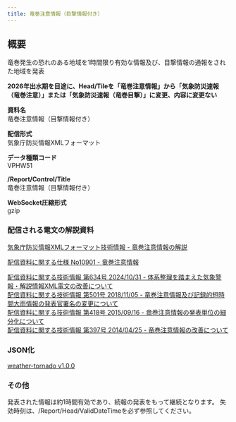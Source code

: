 ```yaml
---
title: 竜巻注意情報（目撃情報付き）
---
```


## 概要

竜巻発生の恐れのある地域を1時間限り有効な情報及び、目撃情報の通報をされた地域を発表

**2026年出水期を目途に、Head/Tileを「竜巻注意情報」から「気象防災速報（竜巻注意）」または「気象防災速報（竜巻目撃）」に変更、内容に変更ない**

**資料名** <br/>
竜巻注意情報（目撃情報付き）

**配信形式** <br/>
気象庁防災情報XMLフォーマット

**データ種類コード** <br/>
VPHW51

**/Report/Control/Title** <br/>
竜巻注意情報（目撃情報付き）

**WebSocket圧縮形式** <br/>
gzip

### 配信される電文の解説資料

[気象庁防災情報XMLフォーマット技術情報 - 竜巻注意情報の解説](https://dmdata.jp/docs/jma/manual/0252-0252.pdf)

[配信資料に関する仕様 No10901 - 竜巻注意情報](https://www.data.jma.go.jp/suishin/shiyou/pdf/no10901)

[配信資料に関する技術情報 第634号 2024/10/31 - 体系整理を踏まえた気象警報・解説情報XML電文の改善について](https://dmdata.jp/docs/jma/technical/634.pdf) <br/>
[配信資料に関する技術情報 第501号 2018/11/05 - 竜巻注意情報及び記録的短時間大雨情報の発表官署名の変更について](https://dmdata.jp/docs/jma/technical/501.pdf) <br/>
[配信資料に関する技術情報 第418号 2015/09/16 - 竜巻注意情報の発表単位の細分化について](https://dmdata.jp/docs/jma/technical/418.pdf) <br/>
[配信資料に関する技術情報 第397号 2014/04/25 - 竜巻注意情報の改善について](https://dmdata.jp/docs/jma/technical/397.pdf) <br/>

### JSON化

[weather-tornado v1.0.0](/docs/reference/conversion/json/schema/weather-tornado.md)

### その他

発表された情報は約1時間有効であり、続報の発表をもって継続となります。
失効時刻は、/Report/Head/ValidDateTimeを必ず参照してください。

